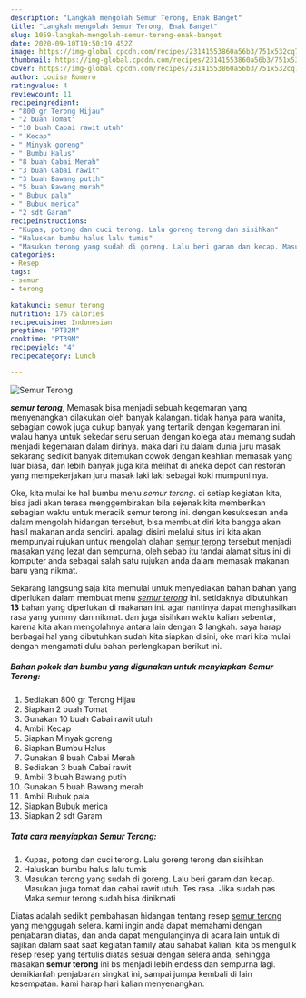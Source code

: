 ```yaml
---
description: "Langkah mengolah Semur Terong, Enak Banget"
title: "Langkah mengolah Semur Terong, Enak Banget"
slug: 1059-langkah-mengolah-semur-terong-enak-banget
date: 2020-09-10T19:50:19.452Z
image: https://img-global.cpcdn.com/recipes/23141553860a56b3/751x532cq70/semur-terong-foto-resep-utama.jpg
thumbnail: https://img-global.cpcdn.com/recipes/23141553860a56b3/751x532cq70/semur-terong-foto-resep-utama.jpg
cover: https://img-global.cpcdn.com/recipes/23141553860a56b3/751x532cq70/semur-terong-foto-resep-utama.jpg
author: Louise Romero
ratingvalue: 4
reviewcount: 11
recipeingredient:
- "800 gr Terong Hijau"
- "2 buah Tomat"
- "10 buah Cabai rawit utuh"
- " Kecap"
- " Minyak goreng"
- " Bumbu Halus"
- "8 buah Cabai Merah"
- "3 buah Cabai rawit"
- "3 buah Bawang putih"
- "5 buah Bawang merah"
- " Bubuk pala"
- " Bubuk merica"
- "2 sdt Garam"
recipeinstructions:
- "Kupas, potong dan cuci terong. Lalu goreng terong dan sisihkan"
- "Haluskan bumbu halus lalu tumis"
- "Masukan terong yang sudah di goreng. Lalu beri garam dan kecap. Masukan juga tomat dan cabai rawit utuh. Tes rasa. Jika sudah pas. Maka semur terong sudah bisa dinikmati"
categories:
- Resep
tags:
- semur
- terong

katakunci: semur terong 
nutrition: 175 calories
recipecuisine: Indonesian
preptime: "PT32M"
cooktime: "PT39M"
recipeyield: "4"
recipecategory: Lunch

---
```



![Semur Terong](https://img-global.cpcdn.com/recipes/23141553860a56b3/751x532cq70/semur-terong-foto-resep-utama.jpg)

<b><i>semur terong</i></b>, Memasak bisa menjadi sebuah kegemaran yang menyenangkan dilakukan oleh banyak kalangan. tidak hanya para wanita, sebagian cowok juga cukup banyak yang tertarik dengan kegemaran ini. walau hanya untuk sekedar seru seruan dengan kolega atau memang sudah menjadi kegemaran dalam dirinya. maka dari itu dalam dunia juru masak sekarang sedikit banyak ditemukan cowok dengan keahlian memasak yang luar biasa, dan lebih banyak juga kita melihat di aneka depot dan restoran yang mempekerjakan juru masak laki laki sebagai koki mumpuni nya.



Oke, kita mulai ke hal bumbu menu <i>semur terong</i>. di setiap kegiatan kita, bisa jadi akan terasa menggembirakan bila sejenak kita memberikan sebagian waktu untuk meracik semur terong ini. dengan kesuksesan anda dalam mengolah hidangan tersebut, bisa membuat diri kita bangga akan hasil makanan anda sendiri. apalagi disini melalui situs ini kita akan mempunyai rujukan untuk mengolah olahan <u>semur terong</u> tersebut menjadi masakan yang lezat dan sempurna, oleh sebab itu tandai alamat situs ini di komputer anda sebagai salah satu rujukan anda dalam memasak makanan baru yang nikmat.


Sekarang langsung saja kita memulai untuk menyediakan bahan bahan yang diperlukan dalam membuat menu <u><i>semur terong</i></u> ini. setidaknya dibutuhkan <b>13</b> bahan yang diperlukan di makanan ini. agar nantinya dapat menghasilkan rasa yang yummy dan nikmat. dan juga sisihkan waktu kalian sebentar, karena kita akan mengolahnya antara lain dengan <b>3</b> langkah. saya harap berbagai hal yang dibutuhkan sudah kita siapkan disini, oke mari kita mulai dengan mengamati dulu bahan perlengkapan berikut ini.

<!--inarticleads1-->

##### Bahan pokok dan bumbu yang digunakan untuk menyiapkan Semur Terong:

1. Sediakan 800 gr Terong Hijau
1. Siapkan 2 buah Tomat
1. Gunakan 10 buah Cabai rawit utuh
1. Ambil  Kecap
1. Siapkan  Minyak goreng
1. Siapkan  Bumbu Halus
1. Gunakan 8 buah Cabai Merah
1. Sediakan 3 buah Cabai rawit
1. Ambil 3 buah Bawang putih
1. Gunakan 5 buah Bawang merah
1. Ambil  Bubuk pala
1. Siapkan  Bubuk merica
1. Siapkan 2 sdt Garam




<!--inarticleads2-->

##### Tata cara menyiapkan Semur Terong:

1. Kupas, potong dan cuci terong. Lalu goreng terong dan sisihkan
1. Haluskan bumbu halus lalu tumis
1. Masukan terong yang sudah di goreng. Lalu beri garam dan kecap. Masukan juga tomat dan cabai rawit utuh. Tes rasa. Jika sudah pas. Maka semur terong sudah bisa dinikmati




Diatas adalah sedikit pembahasan hidangan tentang resep <u>semur terong</u> yang menggugah selera. kami ingin anda dapat memahami dengan penjabaran diatas, dan anda dapat mengulanginya di acara lain untuk di sajikan dalam saat saat kegiatan family atau sahabat kalian. kita bs mengulik resep resep yang tertulis diatas sesuai dengan selera anda, sehingga masakan <b>semur terong</b> ini bs menjadi lebih endess dan sempurna lagi. demikianlah penjabaran singkat ini, sampai jumpa kembali di lain kesempatan. kami harap hari kalian menyenangkan.
